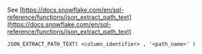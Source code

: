 See [https://docs.snowflake.com/en/sql-reference/functions/json_extract_path_text](https://docs.snowflake.com/en/sql-reference/functions/json_extract_path_text)
```
JSON_EXTRACT_PATH_TEXT( <column_identifier> , '<path_name>' )
```
